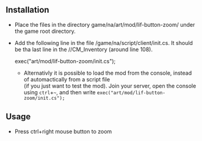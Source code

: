 ## Installation

* Place the files in the directory game/na/art/mod/lif-button-zoom/ under the game root directory.
* Add the following line in the file /game/na/script/client/init.cs. It should be tha last line in the //CM_Inventory (around line 108).

  exec("art/mod/lif-button-zoom/init.cs");
  * Alternativly it is possible to load the mod from the console, instead of automactically from a script file  
  (if you just want to test the mod). Join your server, open the console using `ctrl`+`~`, and then write `exec("art/mod/lif-button-zoom/init.cs");`

## Usage

* Press ctrl+right mouse button to zoom 
